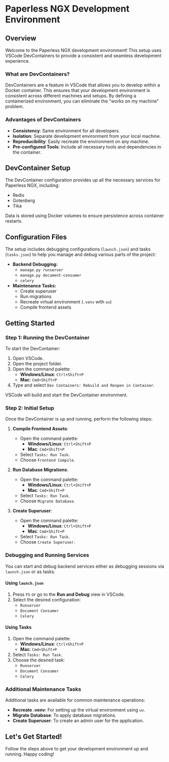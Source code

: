 # Paperless NGX Development Environment

## Overview

Welcome to the Paperless NGX development environment! This setup uses VSCode DevContainers to provide a consistent and seamless development experience.

### What are DevContainers?

DevContainers are a feature in VSCode that allows you to develop within a Docker container. This ensures that your development environment is consistent across different machines and setups. By defining a containerized environment, you can eliminate the "works on my machine" problem.

### Advantages of DevContainers

- **Consistency**: Same environment for all developers.
- **Isolation**: Separate development environment from your local machine.
- **Reproducibility**: Easily recreate the environment on any machine.
- **Pre-configured Tools**: Include all necessary tools and dependencies in the container.

## DevContainer Setup

The DevContainer configuration provides up all the necessary services for Paperless NGX, including:

- Redis
- Gotenberg
- Tika

Data is stored using Docker volumes to ensure persistence across container restarts.

## Configuration Files

The setup includes debugging configurations (`launch.json`) and tasks (`tasks.json`) to help you manage and debug various parts of the project:

- **Backend Debugging:**
  - `manage.py runserver`
  - `manage.py document-consumer`
  - `celery`
- **Maintenance Tasks:**
  - Create superuser
  - Run migrations
  - Recreate virtual environment (`.venv` with `uv`)
  - Compile frontend assets

## Getting Started

### Step 1: Running the DevContainer

To start the DevContainer:

1. Open VSCode.
2. Open the project folder.
3. Open the command palette:
   - **Windows/Linux**: `Ctrl+Shift+P`
   - **Mac**: `Cmd+Shift+P`
4. Type and select `Dev Containers: Rebuild and Reopen in Container`.

VSCode will build and start the DevContainer environment.

### Step 2: Initial Setup

Once the DevContainer is up and running, perform the following steps:

1. **Compile Frontend Assets**:

   - Open the command palette:
     - **Windows/Linux**: `Ctrl+Shift+P`
     - **Mac**: `Cmd+Shift+P`
   - Select `Tasks: Run Task`.
   - Choose `Frontend Compile`.

2. **Run Database Migrations**:

   - Open the command palette:
     - **Windows/Linux**: `Ctrl+Shift+P`
     - **Mac**: `Cmd+Shift+P`
   - Select `Tasks: Run Task`.
   - Choose `Migrate Database`.

3. **Create Superuser**:
   - Open the command palette:
     - **Windows/Linux**: `Ctrl+Shift+P`
     - **Mac**: `Cmd+Shift+P`
   - Select `Tasks: Run Task`.
   - Choose `Create Superuser`.

### Debugging and Running Services

You can start and debug backend services either as debugging sessions via `launch.json` or as tasks.

#### Using `launch.json`

1. Press `F5` or go to the **Run and Debug** view in VSCode.
2. Select the desired configuration:
   - `Runserver`
   - `Document Consumer`
   - `Celery`

#### Using Tasks

1. Open the command palette:
   - **Windows/Linux**: `Ctrl+Shift+P`
   - **Mac**: `Cmd+Shift+P`
2. Select `Tasks: Run Task`.
3. Choose the desired task:
   - `Runserver`
   - `Document Consumer`
   - `Celery`

### Additional Maintenance Tasks

Additional tasks are available for common maintenance operations:

- **Recreate .venv**: For setting up the virtual environment using `uv`.
- **Migrate Database**: To apply database migrations.
- **Create Superuser**: To create an admin user for the application.

## Let's Get Started!

Follow the steps above to get your development environment up and running. Happy coding!
